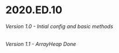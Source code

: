 # 2020.ED.10

###### Version 1.0 - Intial config and basic methods
###### Version 1.1 - ArrayHeap Done
